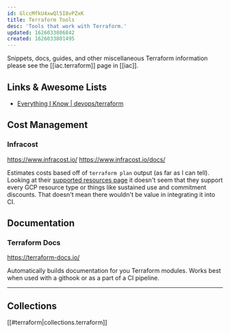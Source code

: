 ```yaml
---
id: GlccMfkU4xwQl5I8vPZxK
title: Terraform Tools
desc: 'Tools that work with Terraform.'
updated: 1626033806842
created: 1626033801495
---
```


Snippets, docs, guides, and other miscellaneous Terraform information please see the [[iac.terraform]] page in [[iac]].

## Links & Awesome Lists

- [Everything I Know | devops/terraform](https://wiki.nikitavoloboev.xyz/devops/terraform#links)

## Cost Management

### Infracost

<https://www.infracost.io/>
<https://www.infracost.io/docs/>

Estimates costs based off of `terraform plan` output (as far as I can tell). Looking at their [supported resources page](https://www.infracost.io/docs/supported_resources) it doesn't seem that they support every GCP resource type or things like sustained use and commitment discounts. That doesn't mean there wouldn't be value in integrating it into CI.

## Documentation

### Terraform Docs

<https://terraform-docs.io/>

Automatically builds documentation for you Terraform modules. Works best when used with a githook or as a part of a CI pipeline.

----

## Collections

[[#terraform|collections.terraform]]
